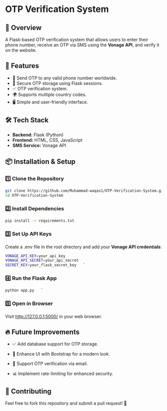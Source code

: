 # OTP Verification System

## 📌 Overview
A Flask-based OTP verification system that allows users to enter their phone number, receive an OTP via SMS using the **Vonage API**, and verify it on the website.

## 🚀 Features
- 📱 Send OTP to any valid phone number worldwide.
- 🔐 Secure OTP storage using Flask sessions.
- ✅ OTP verification system.
- 🌍 Supports multiple country codes.
- 🖥️ Simple and user-friendly interface.

## 🛠️ Tech Stack
- **Backend:** Flask (Python)
- **Frontend:** HTML, CSS, JavaScript
- **SMS Service:** Vonage API

## 📦 Installation & Setup

### 1️⃣ Clone the Repository
```bash
git clone https://github.com/Muhammad-waqas1/OTP-Verification-System.git
cd OTP-Verification-System
```
### 2️⃣ Install Dependencies
```bash
pip install -r requirements.txt
```

### 3️⃣ Set Up API Keys

Create a .env file in the root directory and add your **Vonage API credentials**:
```bash
VONAGE_API_KEY=your_api_key
VONAGE_API_SECRET=your_api_secret  
SECRET_KEY=your_flask_secret_key   `
```
### 4️⃣ Run the Flask App
```bash
python app.py   `
```
### 5️⃣ Open in Browser

Visit http://127.0.0.1:5000/ in your web browser.

🔥 Future Improvements
----------------------

*   ✅ Add database support for OTP storage.
    
*   🎨 Enhance UI with Bootstrap for a modern look.
    
*   📨 Support OTP verification via email.
    
*   📊 Implement rate-limiting for enhanced security.
    

🤝 Contributing
---------------

Feel free to fork this repository and submit a pull request! 🎉
